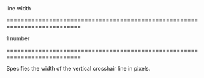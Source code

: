 <!--**
/*-------------------------------------------
    Auto-generated file. Do not modify.
-------------------------------------------

**-->
<!--d-->line width<!--/d-->
===========================================================================
<!--default-->1<!--/default-->
<!--type-->number<!--/type-->
===========================================================================

<!--shortDescription-->
Specifies the width of the vertical crosshair line in pixels.
<!--/shortDescription-->

<!--fullDescription-->

<!--/fullDescription-->